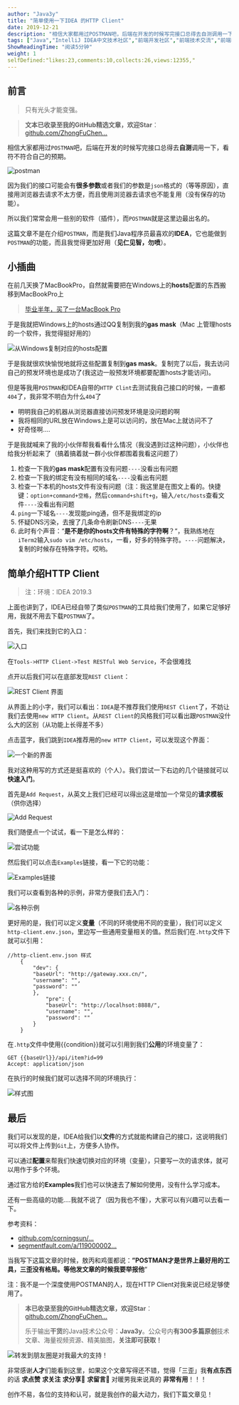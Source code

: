 ```yaml
---
author: "Java3y"
title: "简单使用一下IDEA 的HTTP Client"
date: 2019-12-21
description: "相信大家都用过POSTMAN吧，后端在开发的时候写完接口总得去自测调用一下，看符不符合自己的预期。 因为我们的接口可能会有很多参数或者我们的参数是json格式的（等等原因），直接用浏览器去请求不太方便，而且使用浏览器去请求也不能复用（没有保存的功能）。 所以我们常常会用一些别的…"
tags: ["Java","IntelliJ IDEA中文技术社区","前端开发社区","前端技术交流","前端框架教程","JavaScript 学习资源","CSS 技巧与最佳实践","HTML5 最新动态","前端工程师职业发展","开源前端项目","前端技术趋势"]
ShowReadingTime: "阅读5分钟"
weight: 1
selfDefined:"likes:23,comments:10,collects:26,views:12355,"
---
```

前言
--

> 只有光头才能变强。

> **文本已收录至我的GitHub精选文章，欢迎Star**：[github.com/ZhongFuChen…](https://link.juejin.cn?target=https%3A%2F%2Fgithub.com%2FZhongFuCheng3y%2F3y "https://github.com/ZhongFuCheng3y/3y")

相信大家都用过`POSTMAN`吧，后端在开发的时候写完接口总得去**自测**调用一下，看符不符合自己的预期。

![postman](/images/jueJin/16f193f140ac63e.png)

因为我们的接口可能会有**很多参数**或者我们的参数是`json`格式的（等等原因），直接用浏览器去请求不太方便，而且使用浏览器去请求也不能复用（没有保存的功能）。

所以我们常常会用一些别的软件（插件），而`POSTMAN`就是这里边最出名的。

这篇文章不是在介绍`POSTMAN`，而是我们Java程序员最喜欢的**IDEA**，它也能做到`POSTMAN`的功能，而且我觉得更加好用（**见仁见智，勿喷**）。

小插曲
---

在前几天换了MacBookPro，自然就需要把在Windows上的**hosts**配置的东西搬移到MacBookPro上

> [毕业半年，买了一台MacBook Pro](https://link.juejin.cn?target=https%3A%2F%2Fmp.weixin.qq.com%2Fs%3F__biz%3DMzI4Njg5MDA5NA%3D%3D%26mid%3D2247486285%26idx%3D1%26sn%3D073115f7efaba09c87a8e57f7d88e319%26chksm%3Debd74a4cdca0c35a28f8621d0750517572e39e722af99eec1b30dcbeb6d11fc0a595bc7cae33%26token%3D251055683%26lang%3Dzh_CN%23rd "https://mp.weixin.qq.com/s?__biz=MzI4Njg5MDA5NA==&mid=2247486285&idx=1&sn=073115f7efaba09c87a8e57f7d88e319&chksm=ebd74a4cdca0c35a28f8621d0750517572e39e722af99eec1b30dcbeb6d11fc0a595bc7cae33&token=251055683&lang=zh_CN#rd")

于是我就把Windows上的hosts通过QQ复制到我的**gas mask**（Mac 上管理hosts的一个软件，我觉得挺好用的）

![从Windows复制对应的hosts配置](/images/jueJin/16f193f14628f23.png)

于是我就很欢快愉悦地就将这些配置复制到**gas mask**。复制完了以后，我去访问自己的预发环境也是成功了(我这边一般预发环境都要配置hosts才能访问)。

但是等我用`POSTMAN`和IDEA自带的`HTTP Clint`去测试我自己接口的时候，一直都`404`了，我非常不明白为什么`404`了

*   明明我自己的机器从浏览器直接访问预发环境是没问题的啊
*   我将相同的URL放在Windows上是可以访问的，放在Mac上就访问不了
*   好奇怪啊....

于是我就喊来了我的小伙伴帮我看看什么情况（我没遇到过这种问题），小伙伴也给我分析起来了（搞着搞着就一群小伙伴都围着我看这问题了）

1.  检查一下我的**gas mask**配置有没有问题`----`没看出有问题
2.  检查一下我的绑定有没有相同的域名`----`没看出有问题
3.  检查一下本机的hosts文件有没有问题（注：我这里是在图文上看的。快捷键：`option+command+空格`，然后`command+shift+g`，输入`/etc/hosts`查看文件`----`没看出有问题
4.  `ping`一下域名`----`发现能ping通，但不是我绑定的ip
5.  怀疑DNS污染，去搜了几条命令刷新DNS`----`无果
6.  此时有个声音：“**是不是你的hosts文件有特殊的字符啊**？“，我熟练地在`iTerm2`输入`sudo vim /etc/hosts`，一看，好多的特殊字符。`----`问题解决，复制的时候存在特殊字符。哎哟。

简单介绍HTTP Client
---------------

> 注：环境：IDEA 2019.3

上面也讲到了，IDEA已经自带了类似`POSTMAN`的工具给我们使用了，如果它足够好用，我就不用去下载`POSTMAN`了。

首先，我们来找到它的入口：

![入口](/images/jueJin/16f193f14605c1d.png)

在`Tools->HTTP Client->Test RESTful Web Service`，不会很难找

点开以后我们可以在底部发现`REST Client`：

![REST Client 界面](/images/jueJin/16f193f14630d18.png)

从界面上的小字，我们可以看出：`IDEA`是不推荐我们使用`REST Client`了，不妨让我们去使用`new HTTP Client`。从`REST Client`的风格我们可以看出跟`POSTMAN`没什么大的区别（从功能上长得差不多）

点击蓝字，我们跳到`IDEA`推荐用的`new HTTP Client`，可以发现这个界面：

![一个新的界面](/images/jueJin/16f193f146785d5.png)

我对这种用写的方式还是挺喜欢的（个人）。我们尝试一下右边的几个链接就可以**快速入门**。

首先是`Add Request`，从英文上我们已经可以得出这是增加一个常见的**请求模板**（供你选择）

![Add Request](/images/jueJin/16f193f14827791.png)

我们随便点一个试试，看一下是怎么样的：

![尝试功能](/images/jueJin/16f193f16a80cff.png)

然后我们可以点击`Examples`链接，看一下它的功能：

![Examples链接](/images/jueJin/16f193f17564617.png)

我们可以查看到各种的示例，非常方便我们去入门：

![各种示例](/images/jueJin/16f193f17079bf0.png)

更好用的是，我们可以定义**变量**（不同的环境使用不同的变量），我们可以定义`http-client.env.json`，里边写一些通用变量相关的值。然后我们在`.http`文件下就可以引用：

```
//http-client.env.json 样式
    {
        "dev": {
        "baseUrl": "http://gateway.xxx.cn/",
        "username": "",
        "password": ""
        },
            "pre": {
            "baseUrl": "http://localhsot:8888/",
            "username": "",
            "password": ""
        }
    }
```

在`.http`文件中使用{{condition}}就可以引用到我们**公用**的环境变量了：

```
GET {{baseUrl}}/api/item?id=99
Accept: application/json
```

在执行的时候我们就可以选择不同的环境执行：

![样式图](/images/jueJin/16f193f177bf518.png)

最后
--

我们可以发现的是，IDEA给我们以**文件**的方式就能构建自己的接口，这说明我们可以将文件上传到`Git`上，方便多人协作。

可以通过**配置**来帮我们快速切换对应的环境（变量），只要写一次的请求体，就可以用作于多个环境。

通过官方给的**Examples**我们也可以快速去了解如何使用，没有什么学习成本。

还有一些高级的功能....我就不说了（因为我也不懂），大家可以有兴趣可以去看一下。

参考资料：

*   [github.com/corningsun/…](https://link.juejin.cn?target=https%3A%2F%2Fgithub.com%2Fcorningsun%2Fyuchigong%2Fblob%2FhttpClient%2FhttpClient%2FREADME.md "https://github.com/corningsun/yuchigong/blob/httpClient/httpClient/README.md")
*   [segmentfault.com/a/119000002…](https://link.juejin.cn?target=https%3A%2F%2Fsegmentfault.com%2Fa%2F1190000021118350%3Futm_source%3Dtag-newest "https://segmentfault.com/a/1190000021118350?utm_source=tag-newest")

当我写下这篇文章的时候，敖丙和鸡蛋都说：**”POSTMAN才是世界上最好用的工具，三歪没有格局。等他发文章的时候我要举报他**“

注：我不是一个深度使用POSTMAN的人，现在HTTP Client对我来说已经足够使用了。

> **本已收录至我的GitHub精选文章，欢迎Star**：[github.com/ZhongFuChen…](https://link.juejin.cn?target=https%3A%2F%2Fgithub.com%2FZhongFuCheng3y%2F3y "https://github.com/ZhongFuCheng3y/3y")
> 
> 乐于输出**干货**的Java技术公众号：**Java3y**。公众号内**有300多篇原创**技术文章、海量视频资源、精美脑图，**关注即可获取！**

![转发到朋友圈是对我最大的支持！](/images/jueJin/16f081d79d6118f.png)

非常感谢**人才**们能看到这里，如果这个文章写得还不错，觉得「三歪」我**有点东西**的话 **求点赞** **求关注️** **求分享👥** **求留言💬** 对暖男我来说真的 **非常有用**！！！

创作不易，各位的支持和认可，就是我创作的最大动力，我们下篇文章见！